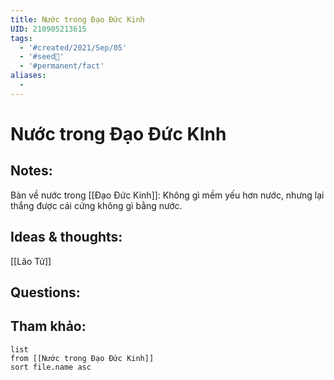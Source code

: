 ```yaml
---
title: Nước trong Đạo Đức Kinh
UID: 210905213615
tags:
  - '#created/2021/Sep/05'
  - '#seed🥜'
  - '#permanent/fact'
aliases:
  - 
---
```

# Nước trong Đạo Đức KInh

## Notes:
Bàn về nước trong [[Đạo Đức Kinh]]: Không gì mềm yếu hơn nước, nhưng lại thắng được cái cứng không gì bằng nước.

## Ideas & thoughts:
[[Lão Tử]]

## Questions:


## Tham khảo:
```dataview
list
from [[Nước trong Đạo Đức Kinh]]
sort file.name asc
```